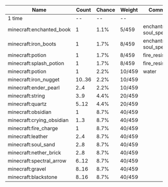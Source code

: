 | Name                      | Count  | Chance | Weight | Comment                  |
| ------------------------- | ------ | ------ | ------ | ------------------------ |
| 1 time                    |     -- |     -- |     -- |                          |
| minecraft:enchanted_book  |      1 |   1.1% |  5/459 | enchantments: soul_speed |
| minecraft:iron_boots      |      1 |   1.7% |  8/459 | enchantments: soul_speed |
| minecraft:potion          |      1 |   1.7% |  8/459 | fire_resistance          |
| minecraft:splash_potion   |      1 |   1.7% |  8/459 | fire_resistance          |
| minecraft:potion          |      1 |   2.2% | 10/459 | water                    |
| minecraft:iron_nugget     | 10..36 |   2.2% | 10/459 |                          |
| minecraft:ender_pearl     |   2..4 |   2.2% | 10/459 |                          |
| minecraft:string          |   3..9 |   4.4% | 20/459 |                          |
| minecraft:quartz          |  5..12 |   4.4% | 20/459 |                          |
| minecraft:obsidian        |      1 |   8.7% | 40/459 |                          |
| minecraft:crying_obsidian |   1..3 |   8.7% | 40/459 |                          |
| minecraft:fire_charge     |      1 |   8.7% | 40/459 |                          |
| minecraft:leather         |   2..4 |   8.7% | 40/459 |                          |
| minecraft:soul_sand       |   2..8 |   8.7% | 40/459 |                          |
| minecraft:nether_brick    |   2..8 |   8.7% | 40/459 |                          |
| minecraft:spectral_arrow  |  6..12 |   8.7% | 40/459 |                          |
| minecraft:gravel          |  8..16 |   8.7% | 40/459 |                          |
| minecraft:blackstone      |  8..16 |   8.7% | 40/459 |                          |